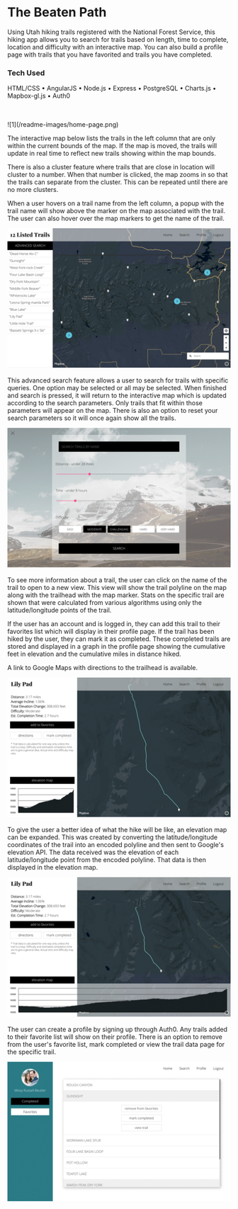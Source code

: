 # The Beaten Path

Using Utah hiking trails registered with the National Forest Service, this hiking app allows you to search for trails based on length, time to complete, location and difficulty with an interactive map. You can also build a profile page with trails that you have favorited and trails you have completed.

### Tech Used
 HTML/CSS  •  AngularJS  •  Node.js  •  Express  •  PostgreSQL  •  Charts.js  •  Mapbox-gl.js  •  Auth0

<br/>
<br/>
![1](/readme-images/home-page.png)

The interactive map below lists the trails in the left column that are only within the current bounds of the map. If the map is moved, the trails will update in real time to reflect new trails showing within the map bounds.

There is also a cluster feature where trails that are close in location will cluster to a number. When that number is clicked, the map zooms in so that the trails can separate from the cluster. This can be repeated until there are no more clusters.

When a user hovers on a trail name from the left column, a popup with the trail name will show above the marker on the map associated with the trail. The user can also hover over the map markers to get the name of the trail.

![2](/readme-images/trails-map.png)
<br/>
<br/>
This advanced search feature allows a user to search for trails with specific queries. One option may be selected or all may be selected. When finished and search is pressed, it will return to the interactive map which is updated according to the search parameters. Only trails that fit within those parameters will appear on the map. There is also an option to reset your search parameters so it will once again show all the trails.

![3](/readme-images/trail-search.png)
<br/>
<br/>
To see more information about a trail, the user can click on the name of the trail to open to a new view. This view will show the trail polyline on the map along with the trailhead with the map marker. Stats on the specific trail are shown that were calculated from various algorithms using only the latitude/longitude points of the trail. 

If the user has an account and is logged in, they can add this trail to their favorites list which will display in their profile page. If the trail has been hiked by the user, they can mark it as completed. These completed trails are stored and displayed in a graph in the profile page showing the cumulative feet in elevation and the cumulative miles in distance hiked.  

A link to Google Maps with directions to the trailhead is available.

![4](/readme-images/trail-data.png)
<br/>
<br/>
To give the user a better idea of what the hike will be like, an elevation map can be expanded. This was created by converting the latitude/longitude coordinates of the trail into an encoded polyline and then sent to Google's elevation API. The data received was the elevation of each latitude/longitude point from the encoded polyline. That data is then displayed in the elevation map.

![5](/readme-images/elevation-map.png)
<br/>
<br/>
The user can create a profile by signing up through Auth0. Any trails added to their favorite list will show on their profile. There is an option to remove from the user's favorite list, mark completed or view the trail data page for the specific trail. 

![6](/readme-images/profile-page.png)



